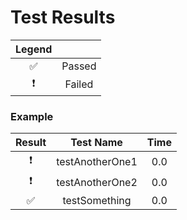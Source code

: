 # Test Results

| Legend |  |
|:------:|:-------:|
| ✅ | Passed |
| ❗️ | Failed |

### Example
| Result | Test Name | Time |
|:------:|:-------:|:-------:|
| ❗️ |testAnotherOne1|0.0|0.0|
| ❗️ |testAnotherOne2|0.0|0.0|
| ✅ |testSomething|0.0|0.0|
